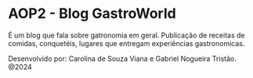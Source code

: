 # AOP2 - Blog GastroWorld

É um blog que fala sobre gatronomia em geral.
Publicação de receitas de comidas, conquetéis, lugares que entregam experiências gastronomicas.

Desenvolvido por:
Carolina de Souza Viana e Gabriel Nogueira Tristão.<br>
@2024
